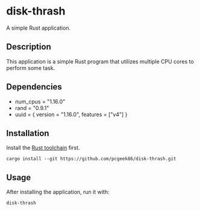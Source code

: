 # disk-thrash

A simple Rust application.

## Description

This application is a simple Rust program that utilizes multiple CPU cores to perform some task.

## Dependencies

- num_cpus = "1.16.0"
- rand = "0.9.1"
- uuid = { version = "1.16.0", features = ["v4"] }

## Installation

Install the [Rust toolchain](https://rustup.rs) first.

```
cargo install --git https://github.com/pcgeek86/disk-thrash.git
```

## Usage

After installing the application, run it with:

```
disk-thrash
```